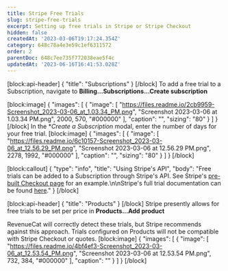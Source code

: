 ```yaml
---
title: Stripe Free Trials
slug: stripe-free-trials
excerpt: Setting up free trials in Stripe or Stripe Checkout
hidden: false
createdAt: '2023-03-06T19:17:24.354Z'
category: 648c78a4e3e59c1ef6311572
order: 2
parentDoc: 648c7ee735f772038eae5f4c
updatedAt: '2023-06-16T16:41:53.028Z'
---
```

[block:api-header]
{
  "title": "Subscriptions"
}
[/block]
To add a free trial to a Subscription, navigate to **Billing...Subscriptions...Create subscription**

[block:image]
{
  "images": [
    {
      "image": [
        "https://files.readme.io/2cb9959-Screenshot_2023-03-06_at_1.03.34_PM.png",
        "Screenshot 2023-03-06 at 1.03.34 PM.png",
        2000,
        570,
        "#000000"
      ],
      "caption": "",
      "sizing": "80"
    }
  ]
}
[/block]
In the **Create a Subscription* modal, enter the number of days for your free trial. 
[block:image]
{
  "images": [
    {
      "image": [
        "https://files.readme.io/6c10157-Screenshot_2023-03-06_at_12.56.29_PM.png",
        "Screenshot 2023-03-06 at 12.56.29 PM.png",
        2278,
        1992,
        "#000000"
      ],
      "caption": "",
      "sizing": "80"
    }
  ]
}
[/block]

[block:callout]
{
  "type": "info",
  "title": "Using Stripe's API",
  "body": "Free trials can be added to a Subscription through Stripe's API. See Stripe's [pre-built Checkout page](https://stripe.com/docs/billing/quickstart#add-trial-toggle) for an example.\n\nStripe's full trial documentation can be found [here](https://stripe.com/docs/billing/subscriptions/trials)."
}
[/block]

[block:api-header]
{
  "title": "Products"
}
[/block]
Stripe presently allows for free trials to be set per price in **Products...Add product** 

RevenueCat will correctly detect these trials, but Stripe recommends against this approach. Trials configured on Products will not be compatible with Stripe Checkout or quotes.
[block:image]
{
  "images": [
    {
      "image": [
        "https://files.readme.io/4bf4ef3-Screenshot_2023-03-06_at_12.53.54_PM.png",
        "Screenshot 2023-03-06 at 12.53.54 PM.png",
        732,
        384,
        "#000000"
      ],
      "caption": ""
    }
  ]
}
[/block]